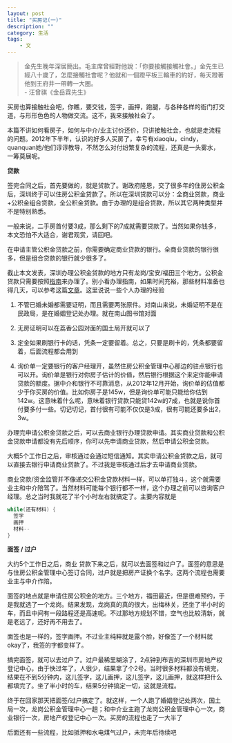 ```yaml
---
layout: post
title: "买房记(一)"
description: ""
category: 生活
tags: 
    - 文
---
```


>金先生晚年深居簡出。毛主席曾經對他說：「你要接觸接觸社會。」金先生已經八十歲了，怎麼接觸社會呢？他就和一個蹬平板三輪車的約好，每天蹬著他到王府井一帶轉一大圈。  
>                                               - 汪曾祺《金岳霖先生》

买房也算接触社会吧，你瞧，要交钱，签字，画押，跑腿，与各种各样的衙门打交道，与形形色色的人物做交流。这不，我来接触社会了。

本篇不讲如何看房子，如何与中介/业主讨价还价，只讲接触社会，也就是走流程的问题。2012年下半年，认识的好多人买房了，幸亏有xiaoqiu，cindy，quanquan她/他们谆谆教导，不然怎么对付纷繁复杂的流程，还真是一头雾水，一筹莫展呢。

**贷款**

签完合同之后，首先要做的，就是贷款了。谢政府隆恩，交了很多年的住房公积金后，深圳终于可以住房公积金贷款了。所以在深圳贷款可以分：全商业贷款，商业+公积金组合贷款，全公积金贷款。由于办理的是组合贷款，所以其它两种类型并不是特别熟悉。

一般来说，二手房首付要3成，那么剩下的7成就需要贷款了。当然如果你钱多，本文恐怕不大适合，谢君观赏，请回吧。

在申请主管公积金贷款之前，你需要确定商业贷款的银行。全商业贷款的银行很多，但是组合贷款的银行就少很多了。

截止本文发表，深圳办理公积金贷款的地方只有龙岗/宝安/福田三个地方。公积金贷款只需要按照[指南](http://www.szzfgjj.com/bszndk/1585.htm "指南")来办理了。别小看办理指南，如果时间充裕，那些材料准备也得几天，可以参考这篇[文章](http://m.szhome.com/detail.aspx?id=142092231&p=180600 "文章")。这里说说一些个人办理的经验

1. 不管已婚未婚都需要证明，而且需要两张原件。对南山来说，未婚证明不是在民政局，是在婚姻登记处办理。就在南山图书馆对面

2. 无房证明可以在荔香公园对面的国土局开就可以了

3. 定金如果刷银行卡的话，凭条一定要留着。总之，只要是刷卡的，凭条都要留着，后面流程都会用到

4. 询价单一定要银行的客户经理开，虽然住房公积金管理中心那边的驻点银行也可以开。询价单是银行对你房子估计的价值，然后银行根据这个来定你能申请贷款的额度。据中介和银行不可靠消息，从2012年12月开始，询价单的估值都少于你买房的价值。比如你房子是145w，但是询价单可能只能给你估到142w。这意味着什么呢，意味着银行贷款只能贷142w的7成，也就是说你首付要多付一些。切记切记，首付很有可能不仅仅是3成，很有可能还要多出2，3w。

办理完申请公积金贷款之后，可以去商业银行办理贷款申请。其实商业贷款和公积金贷款申请都没有先后顺序，你可以先申请商业贷款，然后申请公积金贷款。

大概5个工作日之后，审核通过会通过短信通知。其实申请公积金贷款之后，就可以直接去银行申请商业贷款了。不过我是审核通过后才去申请商业贷款。

商业贷款/资金监管并不像递交公积金贷款材料一样，可以单打独斗，这个就需要业主和中介陪驾了。当然材料可能每个银行都不一样，这个办理之前可以咨询客户经理。总之当时我就花了半个小时左右就搞定了。主要内容就是

```c
while(还有材料) {
  签字
  画押
  材料--
}
```

**面签 / 过户**

大约5个工作日之后，商业     贷款下来之后，就可以去面签和过户了。面签的意思是与住房公积金管理中心签订合同，过户就是把房产证换个名字。这两个流程也需要业主与中介作陪。

面签的地点就是申请住房公积金的地方。三个地方，福田最近，但是很难预约，于是我就选了一个龙岗。结果发现，龙岗真的真的很大，出梅林关，还坐了半小时的车，而且中间有一段路程还是高速呢。不过那地方规划不错，空气也比较清新，就是老远了，还好再不用去了。

面签也是一样的，签字画押。不过业主纯粹就是露个脸，好像签了一个材料就okay了，我签的字都变样了。

搞完面签，就可以去过户了。过户最稀里糊涂了，2点钟到布吉的深圳市房地产权登记中心，由于快过年了，人很少，结果拿了个2号。当时很多材料都没有填完，结果在不到5分钟内，这儿签字，这儿画押，这儿签字，这儿画押，就这样把什么都填完了。坐了半小时的车，结果5分钟搞定一切，这就是流程。

终于在回家那天把面签/过户搞定了。就这样，一个人跑了婚姻登记处两次，国土局一次，龙岗公积金管理中心一趟；和中介业主跑了龙岗公积金管理中心一次，商业银行一次，房地产权登记中心一次。买房的流程也走了一大半了

后面还有一些流程，比如抵押和水电煤气过户，未完年后待续吧

